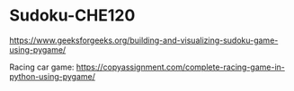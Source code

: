 # Sudoku-CHE120

https://www.geeksforgeeks.org/building-and-visualizing-sudoku-game-using-pygame/

Racing car game: https://copyassignment.com/complete-racing-game-in-python-using-pygame/
